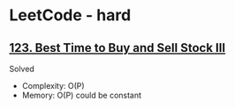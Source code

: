 # LeetCode - hard

## [123. Best Time to Buy and Sell Stock III](https://leetcode.com/problems/best-time-to-buy-and-sell-stock-iii/)

Solved

* Complexity: O(P)
* Memory: O(P) could be constant
